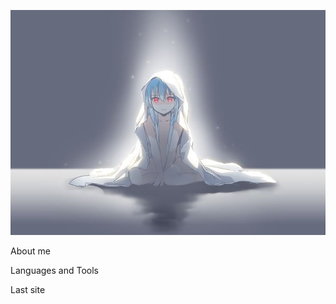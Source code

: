 ![Header](https://github.com/faes763/faes763/blob/main/assets/m5.jpg)

About me

Languages and Tools

Last site